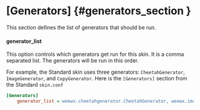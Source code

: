 # [Generators] {#generators_section }

This section defines the list of generators that should be run.

#### generator_list

This option controls which generators get run for this skin. It is a
comma separated list. The generators will be run in this order.

For example, the Standard skin uses three generators: `CheetahGenerator`,
`ImageGenerator`, and `CopyGenerator`. Here is the `[Generators]` section
from the Standard `skin.conf`

``` ini
[Generators]
    generator_list = weewx.cheetahgenerator.CheetahGenerator, weewx.imagegenerator.ImageGenerator, weewx.reportengine.CopyGenerator
```
